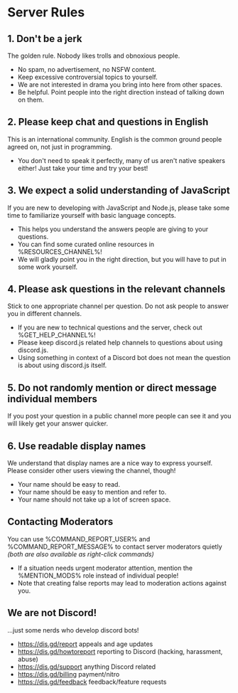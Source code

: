 # Server Rules
## 1\. Don't be a jerk
The golden rule. Nobody likes trolls and obnoxious people.
- No spam, no advertisement, no NSFW content.
- Keep excessive controversial topics to yourself.
- We are not interested in drama you bring into here from other spaces.
- Be helpful. Point people into the right direction instead of talking down on them.
## 2\. Please keep chat and questions in English
This is an international community. English is the common ground people agreed on, not just in programming.
- You don't need to speak it perfectly, many of us aren't native speakers either! Just take your time and try your best!
## 3\. We expect a solid understanding of JavaScript
If you are new to developing with JavaScript and Node.js, please take some time to familiarize yourself with basic language concepts.
- This helps you understand the answers people are giving to your questions.
- You can find some curated online resources in %RESOURCES_CHANNEL%!
- We will gladly point you in the right direction, but you will have to put in some work yourself.
## 4\. Please ask questions in the relevant channels
Stick to one appropriate channel per question. Do not ask people to answer you in different channels.
- If you are new to technical questions and the server, check out %GET_HELP_CHANNEL%!
- Please keep discord.js related help channels to questions about using discord.js.
- Using something in context of a Discord bot does not mean the question is about using discord.js itself.
## 5\. Do not randomly mention or direct message individual members
If you post your question in a public channel more people can see it and you will likely get your answer quicker.
## 6\. Use readable display names
We understand that display names are a nice way to express yourself. Please consider other users viewing the channel, though!
- Your name should be easy to read.
- Your name should be easy to mention and refer to.
- Your name should not take up a lot of screen space.

## Contacting Moderators
You can use %COMMAND_REPORT_USER% and %COMMAND_REPORT_MESSAGE% to contact server moderators quietly *(both are also available as right-click commands)*
- If a situation needs urgent moderator attention, mention the %MENTION_MODS% role instead of individual people!
- Note that creating false reports may lead to moderation actions against you.
## We are not Discord!
...just some nerds who develop discord bots! 
- <https://dis.gd/report> appeals and age updates
- <https://dis.gd/howtoreport> reporting to Discord (hacking, harassment, abuse)
- <https://dis.gd/support> anything Discord related
- <https://dis.gd/billing> payment/nitro
- <https://dis.gd/feedback> feedback/feature requests